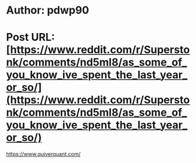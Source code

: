 # Author: pdwp90
# Post URL: [https://www.reddit.com/r/Superstonk/comments/nd5ml8/as_some_of_you_know_ive_spent_the_last_year_or_so/](https://www.reddit.com/r/Superstonk/comments/nd5ml8/as_some_of_you_know_ive_spent_the_last_year_or_so/)


https://www.quiverquant.com/